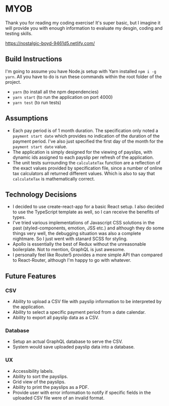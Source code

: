 # MYOB

Thank you for reading my coding exercise! It's super basic, but I imagine it will provide you with enough information to evaluate my desgin, coding and testing skills.

https://nostalgic-boyd-9461d5.netlify.com/


## Build Instructions

I'm going to assume you have Node.js setup with Yarn installed `npm i -g yarn`. All you have to do is run these commands within the root folder of the project.

- `yarn` (to install all the npm dependencies)
- `yarn start` (to run the application on port 4000)
- `yarn test` (to run tests)


## Assumptions

- Each pay period is of 1 month duration. The specification only noted a `payment start date` which provides no indication of the duration of the payment period. I've also just specified the first day of the month for the `payment start date` value.
- The application is simply designed for the viewing of payslips, with dynamic ids assigned to each payslip per refresh of the application.
- The unit tests surrounding the `calculateTax` function are a reflection of the exact values provided by specification file, since a number of online tax calculators all returned different values. Which is also to say that `calculateTax` is mathematically correct.


## Technology Decisions

- I decided to use create-react-app for a basic React setup. I also decided to use the TypeScript template as well, so I can receive the benefits of types.
- I've tried various implementations of Javascript CSS solutions in the past (styled-components, emotion, JSS etc.) and although they do some things very well, the debugging situation was also a complete nightmare. So I just went with stanard SCSS for styling.
- Apollo is essentially the best of Redux without the unreasonable boilerplate. Not to mention, GraphQL is just awesome.
- I personally feel like Router5 provides a more simple API than compared to React-Router, although I'm happy to go with whatever.


## Future Features

### CSV
- Ability to upload a CSV file with payslip information to be interpreted by the application.
- Ability to select a specific payment period from a date calendar.
- Ability to export all payslip data as a CSV.

### Database
- Setup an actual GraphQL database to serve the CSV.
- System would save uploaded payslip data into a database.

### UX
- Accessibility labels.
- Ability to sort the payslips.
- Grid view of the payslips.
- Ability to print the payslips as a PDF.
- Provide user with error information to notify if specific fields in the uploaded CSV file were of an invalid format.


<!-- import React, { FC, useState } from 'react';
import { useMutation } from '@apollo/react-hooks';

import { SIGN_UP } from '../../graphql/auth';

const SignUp: FC = () => {
  const [signUp] = useMutation(SIGN_UP);

  const [email, setEmail] = useState('');
  const [password, setPassword] = useState('');
  const [displayName, setDisplayName] = useState('');

  return (
    <div>
      <input type="text" value={displayName} onChange={(event) => setDisplayName(event.target.value)}/>
      <input type="text" value={email} onChange={(event) => setEmail(event.target.value)}/>
      <input type="text" value={password} onChange={(event) => setPassword(event.target.value)}/>

      <button onClick={() => {
        // NOTE: Put email and password length validation etc.
        signUp({ variables: { email, password } });
      }}>
        Signup
      </button>

    </div>

  );
};

export default SignUp; -->
